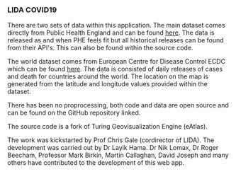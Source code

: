 ### LIDA COVID19

There are two sets of data within this application. The main dataset comes directly from Public Health England and can be found [here](). The data is released as and when PHE feels fit but all historical releases can be found from their API's. This can also be found within the source code.

The world dataset comes from European Centre for Disease Control ECDC which can be found [here](). The data is consisted of daily releases of cases and death for countries around the world. The location on the map is generated from the latitude and longitude values provided within the dataset.

There has been no proprocessing, both code and data are open source and can be found on the GitHub repository linked.

The source code is a fork of Turing Geovisualization Engine (eAtlas).

The work was kickstarted by Prof Chris Gale (cordirector of LIDA). The development was carried out by Dr Layik Hama. Dr Nik Lomax, Dr Roger Beecham, Professor Mark Birkin, Martin Callaghan, David Joseph and many others have contributed to the development of this web app.
